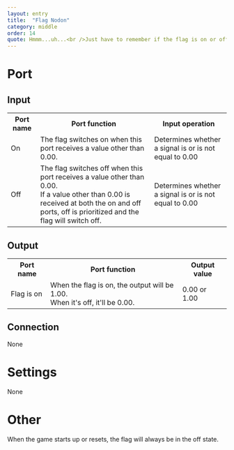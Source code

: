 ```yaml
---
layout: entry
title:  "Flag Nodon"
category: middle
order: 14
quote: Hmmm...uh...<br />Just have to remember if the flag is on or off...
---
```

<h1>Port</h1>
<h2>Input</h2>
<table class="wrapped">
  <colgroup>
    <col />
    <col />
    <col />
  </colgroup>
  <tbody>
    <tr>
      <th>Port name</th>
      <th>Port function</th>
      <th>Input operation</th>
    </tr>
    <tr>
      <td label="Port name"><span>On</span></td>
      <td label="Port function"><span>The flag switches on when this port receives a value other than 0.00.</span></td>
      <td label="Input operation"><span>Determines whether a signal is or is not equal to 0.00</span></td>
    </tr>
    <tr>
      <td label="Port name"><span>Off</span></td>
      <td label="Port function">
        <span>The flag switches off when this port receives a value other than 0.00.<br />If a value other than 0.00 is received at both the on and off ports, off is prioritized and the flag will switch off.</span>
      </td>
      <td label="Input operation"><span>Determines whether a signal is or is not equal to 0.00</span></td>
    </tr>
  </tbody>
</table>
<h2>Output</h2>
<table class="wrapped">
  <colgroup>
    <col />
    <col />
    <col />
  </colgroup>
  <tbody>
    <tr>
      <th>Port name</th>
      <th>Port function</th>
      <th>Output value</th>
    </tr>
    <tr>
      <td label="Port name"><span>Flag is on</span></td>
      <td label="Port function"><span>When the flag is on, the output will be 1.00.<br />When it's off, it'll be 0.00.</span></td>
      <td label="Output value"><span>0.00 or 1.00</span></td>
    </tr>
  </tbody>
</table>
<h2>Connection</h2>
<p>None</p>
<h1>Settings</h1>
<p>None</p>
<h1>Other</h1>
<p>When the game starts up or resets, the flag will always be in the off state.</p>